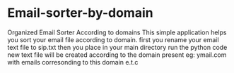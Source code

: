 # Email-sorter-by-domain
Organized Email Sorter According to domains 
This simple application helps you sort your email file according to domain.
first you rename your email text file to sip.txt
then you place in your main directory
run the python code
new text file will be created according to the domain present
eg: ymail.com with emails corresonding to this domain e.t.c
